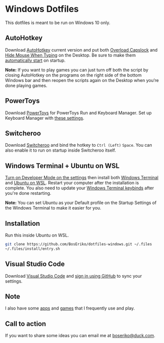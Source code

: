 # Windows Dotfiles
This dotfiles is meant to be run on Windows 10 only.

## AutoHotkey
Download [AutoHotkey](https://www.autohotkey.com/) current version and put both [Overload Capslock](ahk/overload-capslock.ahk) and [Hide Mouse When Typing](ahk/hide-mouse-when-typing.ahk) on the Desktop. Be sure to make them [automatically start](markdown/automatically-start.md) on startup.

**Note:** If you want to play games you can just turn off both the script by closing AutoHotkey on the programs on the right side of the bottom Windows bar and then reopen the scripts again on the Desktop when you’re done playing games.

## PowerToys
Download [PowerToys](https://apps.microsoft.com/store/detail/microsoft-powertoys/XP89DCGQ3K6VLD) for PowerToys Run and Keyboard Manager. Set up Keyboard Manager with [these settings](markdown/keyboard-manager.md).

## Switcheroo
Download [Switcheroo](https://github.com/kvakulo/Switcheroo) and bind the hotkey to `Ctrl (Left)` `Space`. You can also enable it to run on startup inside Switcheroo itself.

## Windows Terminal + Ubuntu on WSL
[Turn on Developer Mode on the settings](markdown/enable-developer-mode.md) then install both [Windows Terminal](https://apps.microsoft.com/store/detail/windows-terminal/9N0DX20HK701) and [Ubuntu on WSL](https://ubuntu.com/tutorials/install-ubuntu-on-wsl2-on-windows-10#1-overview). Restart your computer after the installation is complete. You also need to update your [Windows Terminal keybinds](markdown/windows-terminal.md) after you're done restarting.

**Note:** You can set Ubuntu as your Default profile on the Startup Settings of the Windows Terminal to make it easier for you.

## Installation
Run this inside Ubuntu on WSL.
``` sh
git clone https://github.com/BosEriko/dotfiles-windows.git ~/.files
~/.files/install/entry.sh
```

## Visual Studio Code
Download [Visual Studio Code](https://code.visualstudio.com/) and [sign in using GitHub](https://code.visualstudio.com/docs/editor/settings-sync) to sync your settings.

## Note
I also have some [apps](markdown/apps.md) and [games](markdown/games.md) that I frequently use and play.

## Call to action
If you want to share some ideas you can email me at boseriko@duck.com.
